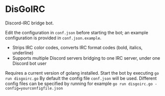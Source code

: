
# DisGoIRC

Discord-IRC bridge bot.

Edit the configuration in `conf.json` before starting the bot; an example configuration is provided in `conf.json.example`.

- Strips IRC color codes, converts IRC format codes (bold, italics, underline)
- Supports multiple Discord servers bridging to one IRC server, under one Discord bot user

Requires a current version of golang installed. Start the bot by executing `go run disgoirc.go`
By default the config file `conf.json` will be used. Different config files can be specified by running for example `go run disgoirc.go -config=yourconfigfile.json`
